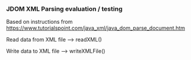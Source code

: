 ### JDOM XML Parsing evaluation / testing
Based on instructions from 
https://www.tutorialspoint.com/java_xml/java_dom_parse_document.htm

Read data from XML file --> readXML()

Write data to XML file --> writeXMLFile()

